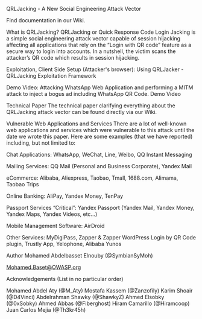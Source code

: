 QRLJacking - A New Social Engineering Attack Vector


Find documentation in our Wiki.

What is QRLJacking?
QRLJacking or Quick Response Code Login Jacking is a simple social engineering attack vector capable of session hijacking affecting all applications that rely on the “Login with QR code” feature as a secure way to login into accounts. In a nutshell, the victim scans the attacker’s QR code which results in session hijacking.

Exploitation, Client Side Setup (Attacker's browser):
Using QRLJacker - QRLJacking Exploitation Framework

Demo Video:
Attacking WhatsApp Web Application and performing a MITM attack to inject a bogus ad including WhatsApp QR Code. Demo Video

Technical Paper
The technical paper clarifying everything about the QRLJacking attack vector can be found directly via our Wiki.

Vulnerable Web Applications and Services
There are a lot of well-known web applications and services which were vulnerable to this attack until the date we wrote this paper. Here are some examples (that we have reported) including, but not limited to:

Chat Applications:
WhatsApp, WeChat, Line, Weibo, QQ Instant Messaging

Mailing Services:
QQ Mail (Personal and Business Corporate), Yandex Mail

eCommerce:
Alibaba, Aliexpress, Taobao, Tmall, 1688.com, Alimama, Taobao Trips

Online Banking:
AliPay, Yandex Money, TenPay

Passport Services “Critical”:
Yandex Passport (Yandex Mail, Yandex Money, Yandex Maps, Yandex Videos, etc...)

Mobile Management Software:
AirDroid

Other Services:
MyDigiPass, Zapper & Zapper WordPress Login by QR Code plugin, Trustly App, Yelophone, Alibaba Yunos

Author
Mohamed Abdelbasset Elnouby (@SymbianSyMoh)

Mohamed.Baset@OWASP.org

Acknowledgements
(List in no particular order)

Mohamed Abdel Aty (@M_Aty)
Mostafa Kassem (@Zanzofily)
Karim Shoair (@D4Vinci)
Abdelrahman Shawky (@ShawkyZ)
Ahmed Elsobky (@0xSobky)
Ahmed Abbas (@Fiberghost)
Hiram Camarillo (@Hiramcoop)
Juan Carlos Mejia (@Th3kr45h)
